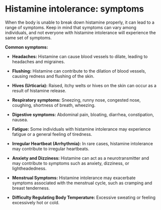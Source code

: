 # Histamine intolerance: symptoms

When the body is unable to break down histamine properly, it can lead to a range of symptoms. Keep in mind that symptoms can vary among individuals, and not everyone with histamine intolerance will experience the same set of symptoms.

**Common symptoms:**

* **Headaches:** Histamine can cause blood vessels to dilate, leading to headaches and migraines.

* **Flushing:** Histamine can contribute to the dilation of blood vessels, causing redness and flushing of the skin.

* **Hives (Urticaria):** Raised, itchy welts or hives on the skin can occur as a result of histamine release.

* **Respiratory symptoms:** Sneezing, runny nose, congested nose, coughing, shortness of breath, wheezing.

* **Digestive symptoms:** Abdominal pain, bloating, diarrhea, constipation, nausea.

* **Fatigue:** Some individuals with histamine intolerance may experience fatigue or a general feeling of tiredness.

* **Irregular Heartbeat (Arrhythmia):** In rare cases, histamine intolerance may contribute to irregular heartbeats.

* **Anxiety and Dizziness:** Histamine can act as a neurotransmitter and may contribute to symptoms such as anxiety, dizziness, or lightheadedness.

* **Menstrual Symptoms:** Histamine intolerance may exacerbate symptoms associated with the menstrual cycle, such as cramping and breast tenderness.

* **Difficulty Regulating Body Temperature:** Excessive sweating or feeling excessively hot or cold.
